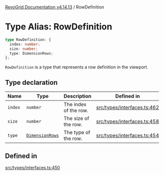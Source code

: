 [RevoGrid Documentation v4.14.13](README.md) / RowDefinition

# Type Alias: RowDefinition

```ts
type RowDefinition: {
  index: number;
  size: number;
  type: DimensionRows;
};
```

`RowDefinition` is a type that represents a row definition in the
viewport.

## Type declaration

| Name | Type | Description | Defined in |
| ------ | ------ | ------ | ------ |
| `index` | `number` | The index of the row. | [src/types/interfaces.ts:462](https://github.com/revolist/revogrid/blob/4eff1607ca8ee7d75f31750c713182488767268a/src/types/interfaces.ts#L462) |
| `size` | `number` | The size of the row. | [src/types/interfaces.ts:458](https://github.com/revolist/revogrid/blob/4eff1607ca8ee7d75f31750c713182488767268a/src/types/interfaces.ts#L458) |
| `type` | [`DimensionRows`](TypeAlias.DimensionRows.md) | The type of the row. | [src/types/interfaces.ts:454](https://github.com/revolist/revogrid/blob/4eff1607ca8ee7d75f31750c713182488767268a/src/types/interfaces.ts#L454) |

## Defined in

[src/types/interfaces.ts:450](https://github.com/revolist/revogrid/blob/4eff1607ca8ee7d75f31750c713182488767268a/src/types/interfaces.ts#L450)
